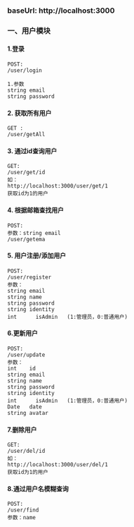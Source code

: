 ### baseUrl: http://localhost:3000

### 一、用户模块

#### 1.登录

```shell
POST:
/user/login
```

```shell
1.参数
string email 
string password

```

#### 2. 获取所有用户

```
GET :
/user/getAll
```

#### 3. 通过id查询用户

```
GET:
/user/get/id
如：
http://localhost:3000/user/get/1
获取id为1的用户
```

#### 4. 根据邮箱查找用户

```
POST:
参数：string email
/user/getema

```

#### 5. 用户注册/添加用户

```
POST:
/user/register
参数：
string email
string name
string password
string identity
int 	 isAdmin   (1:管理员，0:普通用户)
```

#### 6.更新用户

```
POST:
/user/update
参数：
int    id
string email
string name
string password
string identity
int 	 isAdmin   (1:管理员，0:普通用户)
Date   date
string avatar
```

#### 7.删除用户

```
GET:
/user/del/id
如：
http://localhost:3000/user/del/1
获取id为1的用户
```

#### 8.通过用户名模糊查询

```
POST:
/user/find
参数：name

```

